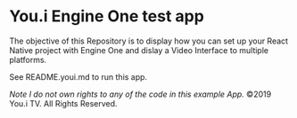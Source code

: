 # You.i Engine One test app
The objective of this Repository is to display how you can set up your React Native project with Engine One and dislay a Video Interface to multiple platforms.

See README.youi.md to run this app.

_Note I do not own rights to any of the code in this example App._
©2019 You.i TV. All Rights Reserved.

